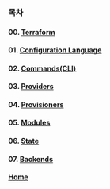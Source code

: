 ### 목차

#### 00. [Terraform](https://github.com/EstebanHan/Terraform-Workshop/tree/main/DOCS/00_Terraform)  
#### 01. [Configuration Language](https://github.com/EstebanHan/Terraform-Workshop/blob/main/DOCS/01_Configuration_Language/README.md)  
#### 02. [Commands(CLI)](https://github.com/EstebanHan/Terraform-Workshop/blob/main/DOCS/02_Commands(CLI)/README.md)  
#### 03. [Providers](https://github.com/EstebanHan/Terraform-Workshop/blob/main/DOCS/03_Providers/README.md)
#### 04. [Provisioners](https://github.com/EstebanHan/Terraform-Workshop/blob/main/DOCS/04_Provisioners/README.md)
#### 05. [Modules](https://github.com/EstebanHan/Terraform-Workshop/blob/main/DOCS/05_Modules/README.md)
#### 06. [State](https://github.com/EstebanHan/Terraform-Workshop/blob/main/DOCS/06_State/README.md)
#### 07. [Backends](https://github.com/EstebanHan/Terraform-Workshop/blob/main/DOCS/07_Backends/README.md)    
  
#### [Home](https://github.com/EstebanHan/Terraform-Workshop/blob/main/README.md)
